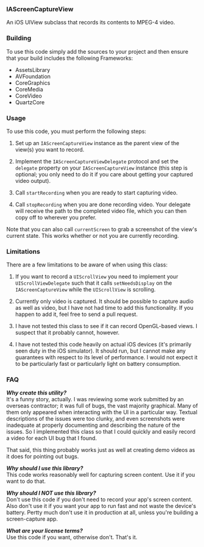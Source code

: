 ### IAScreenCaptureView

An iOS UIView subclass that records its contents to MPEG-4 video.

### Building

To use this code simply add the sources to your project and then ensure that your build 
includes the following Frameworks:

* AssetsLibrary
* AVFoundation
* CoreGraphics
* CoreMedia
* CoreVideo
* QuartzCore

### Usage

To use this code, you must perform the following steps:

1.  Set up an `IAScreenCaptureView` instance as the parent view of the view(s) you want to record.

2.  Implement the `IAScreenCaptureViewDelegate` protocol and set the `delegate` property on your `IAScreenCaptureView` instance (this step is optional; you only need to do it if you care about getting your captured video output).

3.  Call `startRecording` when you are ready to start capturing video.

4.  Call `stopRecording` when you are done recording video.  Your delegate will receive the path to the completed video file, which you can then copy off to wherever you prefer.

Note that you can also call `currentScreen` to grab a screenshot of the view's current state.  This works whether or not you are currently recording.
    

### Limitations

There are a few limitations to be aware of when using this class:

1.  If you want to record a `UIScrollView` you need to implement your `UIScrollViewDelegate` such that it calls `setNeedsDisplay` on the `IAScreenCaptureView` while the `UIScrollView` is scrolling. 

2.  Currently only video is captured.  It should be possible to capture audio as well as video, but I have not had time to add this functionality.  If you happen to add it, feel free to send a pull request.

3.  I have not tested this class to see if it can record OpenGL-based views.  I suspect that it probably cannot, however. 

4.  I have not tested this code heavily on actual iOS devices (it's primarily seen duty in the iOS simulator).  It should run, but I cannot make any guarantees with respect to its level of performance.  I would not expect it to be particularly fast or particularly light on battery consumption.

### FAQ

**_Why create this utility?_**<br />
It's a funny story, actually.  I was reviewing some work submitted by an overseas contractor; it was full of bugs, the vast majority graphical.  Many of them only appeared when interacting with the UI in a particular way.  Textual descriptions of the issues were too clunky, and even screenshots were inadequate at properly documenting and describing the nature of the issues.  So I implemented this class so that I could quickly and easily record a video for each UI bug that I found.

That said, this thing probably works just as well at creating demo videos as it does for pointing out bugs.

**_Why should I use this library?_**<br />
This code works reasonably well for capturing screen content.  Use it if you want to do that.

**_Why should I NOT use this library?_**<br />
Don't use this code if you don't need to record your app's screen content.  Also don't use it if you want your app to run fast and not waste the device's battery.  Pertty much don't use it in production at all, unless you're building a screen-capture app.

**_What are your license terms?_**<br />
Use this code if you want, otherwise don't.  That's it.  
